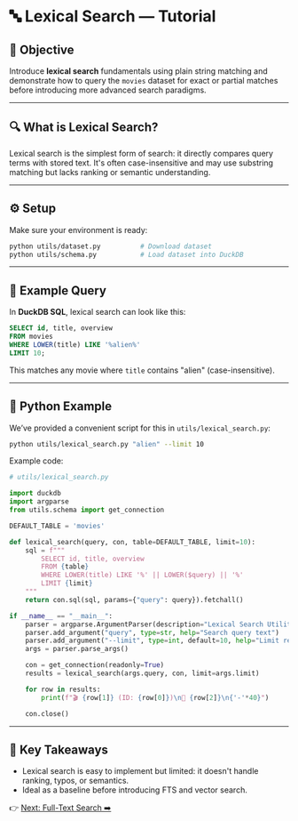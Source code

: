 # 🔤 Lexical Search — Tutorial

## 🎯 Objective
Introduce **lexical search** fundamentals using plain string matching and demonstrate how to query the `movies` dataset for exact or partial matches before introducing more advanced search paradigms.

---

## 🔍 What is Lexical Search?
Lexical search is the simplest form of search: it directly compares query terms with stored text. It's often case-insensitive and may use substring matching but lacks ranking or semantic understanding.

---

## ⚙️ Setup
Make sure your environment is ready:
```bash
python utils/dataset.py          # Download dataset
python utils/schema.py           # Load dataset into DuckDB
```

---

## 📝 Example Query
In **DuckDB SQL**, lexical search can look like this:
```sql
SELECT id, title, overview
FROM movies
WHERE LOWER(title) LIKE '%alien%'
LIMIT 10;
```

This matches any movie where `title` contains "alien" (case-insensitive).

---

## 🐍 Python Example
We’ve provided a convenient script for this in `utils/lexical_search.py`:

```bash
python utils/lexical_search.py "alien" --limit 10
```

Example code:
```python
# utils/lexical_search.py

import duckdb
import argparse
from utils.schema import get_connection

DEFAULT_TABLE = 'movies'

def lexical_search(query, con, table=DEFAULT_TABLE, limit=10):
    sql = f"""
        SELECT id, title, overview
        FROM {table}
        WHERE LOWER(title) LIKE '%' || LOWER($query) || '%'
        LIMIT {limit}
    """
    return con.sql(sql, params={"query": query}).fetchall()

if __name__ == "__main__":
    parser = argparse.ArgumentParser(description="Lexical Search Utility")
    parser.add_argument("query", type=str, help="Search query text")
    parser.add_argument("--limit", type=int, default=10, help="Limit results (default 10)")
    args = parser.parse_args()

    con = get_connection(readonly=True)
    results = lexical_search(args.query, con, limit=args.limit)

    for row in results:
        print(f"🎬 {row[1]} (ID: {row[0]})\n📝 {row[2]}\n{'-'*40}")

    con.close()
```

---

## 🚀 Key Takeaways
- Lexical search is easy to implement but limited: it doesn't handle ranking, typos, or semantics.
- Ideal as a baseline before introducing FTS and vector search.

👉 [Next: Full-Text Search ➡️](03_full_text_search.md)

